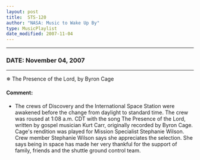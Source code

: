```yaml
---
layout: post
title:  STS-120
author: "NASA: Music to Wake Up By"
type: MusicPlaylist
date_modified: 2007-11-04
---
```


----
### DATE: November 04, 2007
----
✵ The Presence of the Lord, by Byron Cage

#### Comment:
* The crews of Discovery and the International Space Station were awakened before the change from daylight to standard time. The crew was roused at 1:08 a.m. CDT with the song The Presence of the Lord, written by gospel musician Kurt Carr, originally recorded by Byron Cage. Cage's rendition was played for Mission Specialist Stephanie Wilson. Crew member Stephanie Wilson says she appreciates the selection. She says being in space has made her very thankful for the support of family, friends and the shuttle ground control team.
